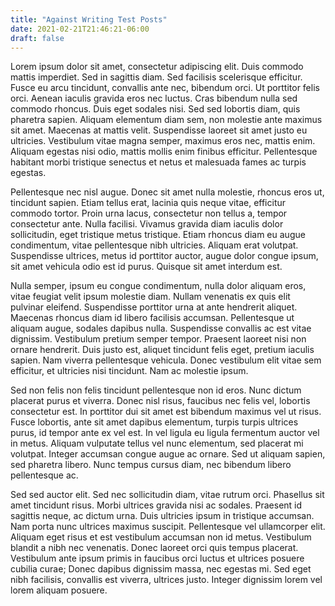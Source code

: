 ```yaml
---
title: "Against Writing Test Posts"
date: 2021-02-21T21:46:21-06:00
draft: false
---
```


Lorem ipsum dolor sit amet, consectetur adipiscing elit. Duis commodo 
mattis imperdiet. Sed in sagittis diam. Sed facilisis scelerisque 
efficitur. Fusce eu arcu tincidunt, convallis ante nec, bibendum orci. 
Ut porttitor felis orci. Aenean iaculis gravida eros nec luctus. Cras 
bibendum nulla sed commodo rhoncus. Duis eget sodales nisi. Sed sed 
lobortis diam, quis pharetra sapien. Aliquam elementum diam sem, non 
molestie ante maximus sit amet. Maecenas at mattis velit. Suspendisse 
laoreet sit amet justo eu ultricies. Vestibulum vitae magna semper, 
maximus eros nec, mattis enim. Aliquam egestas nisi odio, mattis mollis 
enim finibus efficitur. Pellentesque habitant morbi tristique senectus 
et netus et malesuada fames ac turpis egestas.

Pellentesque nec nisl augue. Donec sit amet nulla molestie, rhoncus eros
 ut, tincidunt sapien. Etiam tellus erat, lacinia quis neque vitae, 
efficitur commodo tortor. Proin urna lacus, consectetur non tellus a, 
tempor consectetur ante. Nulla facilisi. Vivamus gravida diam iaculis 
dolor sollicitudin, eget tristique metus tristique. Etiam rhoncus diam 
eu augue condimentum, vitae pellentesque nibh ultricies. Aliquam erat 
volutpat. Suspendisse ultrices, metus id porttitor auctor, augue dolor 
congue ipsum, sit amet vehicula odio est id purus. Quisque sit amet 
interdum est.

Nulla semper, ipsum eu congue condimentum, nulla dolor aliquam eros, 
vitae feugiat velit ipsum molestie diam. Nullam venenatis ex quis elit 
pulvinar eleifend. Suspendisse porttitor urna at ante hendrerit aliquet.
 Maecenas rhoncus diam id libero facilisis accumsan. Pellentesque ut 
aliquam augue, sodales dapibus nulla. Suspendisse convallis ac est vitae
 dignissim. Vestibulum pretium semper tempor. Praesent laoreet nisi non 
ornare hendrerit. Duis justo est, aliquet tincidunt felis eget, pretium 
iaculis sapien. Nam viverra pellentesque vehicula. Donec vestibulum elit
 vitae sem efficitur, et ultricies nisi tincidunt. Nam ac molestie 
ipsum.

Sed non felis non felis tincidunt pellentesque non id eros. Nunc dictum 
placerat purus et viverra. Donec nisl risus, faucibus nec felis vel, 
lobortis consectetur est. In porttitor dui sit amet est bibendum maximus
 vel ut risus. Fusce lobortis, ante sit amet dapibus elementum, turpis 
turpis ultrices purus, id tempor ante ex vel est. In vel ligula eu 
ligula fermentum auctor vel in metus. Aliquam vulputate tellus vel nunc 
elementum, sed placerat mi volutpat. Integer accumsan congue augue ac 
ornare. Sed ut aliquam sapien, sed pharetra libero. Nunc tempus cursus 
diam, nec bibendum libero pellentesque ac.

Sed sed auctor elit. Sed nec sollicitudin diam, vitae rutrum orci. 
Phasellus sit amet tincidunt risus. Morbi ultrices gravida nisi ac 
sodales. Praesent id sagittis neque, ac dictum urna. Duis ultricies 
ipsum in tristique accumsan. Nam porta nunc ultrices maximus suscipit. 
Pellentesque vel ullamcorper elit. Aliquam eget risus et est vestibulum 
accumsan non id metus. Vestibulum blandit a nibh nec venenatis. Donec 
laoreet orci quis tempus placerat. Vestibulum ante ipsum primis in 
faucibus orci luctus et ultrices posuere cubilia curae; Donec dapibus 
dignissim massa, nec egestas mi. Sed eget nibh facilisis, convallis est 
viverra, ultrices justo. Integer dignissim lorem vel lorem aliquam 
posuere.
